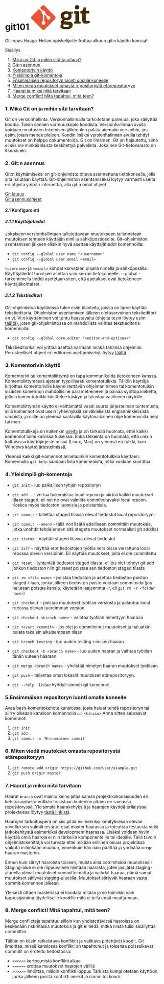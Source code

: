 # git101 ![git-logo](images/Git-logo.png)
Git-opas Haaga-Helian opiskelijoille
Auttaa alkuun gitin käytön kanssa!

Sisällys
1. [Mikä on Git ja mihin sitä tarvitaan?](#1-mikä-git-on-ja-mihin-sitä-tarvitaan)
2. [Git:n asennus](#2-gitn-asennus)
3. [Komentorivin käyttö](#3-komentotulkin-käyttö)
4. [Yleisimpiä git-komentoja](#4-yleisimpiä-git-komentoja)
5. [Ensimmäisen repositoryn luonti omalle koneelle](#5ensimmäisen-repositoryn-luonti-omalle-koneelle)
6. [Miten viedä muutokset omasta repositorystä etärepositoryyn](#6-miten-viedä-muutokset-omasta-repositorystä-etärepositoryyn)
7. [Haarat ja miksi niitä tarvitaan](#7-haarat-ja-miksi-niitä-tarvitaan)
8. [Merge conflict! Mitä tapahtui, mitä teen?](#8-merge-conflict-mitä-tapahtui-mitä-teen)

### 1. Mikä Git on ja mihin sitä tarvitaan?
Git on versionhallinta. Versionhallinnalla tarkoitetaan palvelua, joka säilyttää koodia. Toisin sanoen varmuuskopio koodista. Versionhallinnan avulla voidaan muutosten tekemisen jälkeenkin palata aiempiin versioihin, jos esim. jotain menee pieleen. Koodin lisäksi versionhalinnan avulla tehdyt muutokset on helppo dokumentoida. Git on Ilmainen. Git on hajautettu, siinä ei siis ole minkäänlaista keskitettyä palvelinta. Jokainen Git-tietovarasto on itsenäinen.

### 2. Git:n asennus
Git:n käyttämiseksi on git-ohjelmisto oltava asennettuna tietokoneella, jolla sitä halutaan käyttää. Git-ohjelmiston asentamiseksi löytyy varmasti useita eri ohjeita ympäri internettiä, alla git:n omat ohjeet

[Git lataus](https://git-scm.com/downloads)<br>
[Git asennusohjeet](https://git-scm.com/book/en/v2/Getting-Started-Installing-Git)

#### 2.1 Konfigurointi
##### 2.1.1 Käyttäjätiedot
Jokaiseen versionhallintaan talletettavaan muutokseen tallennetaan muutoksen tehneen käyttäjän nimi ja sähköpostiosoite. Git-ohjelmiston asentamisen jälkeen olisikin hyvä asettaa käyttäjätiedot komennoilla:

- `git config --global user.name "<username>"`
- `git config --global user.email <email>`

`<username>` ja `<email>` kohdat korvataan omalla nimellä ja sähköpostilla. Käyttäjätiedot tarvitsee asettaa vain kerran tietokoneelle. --global -tarkentimella tiedot asetetaan siten, että asetukset ovat tietokoneen käyttäjäkohtaiset.

##### 2.1.2 Tekstieditori
Git-ohjelmistoa käyttäessä tulee esiin tilanteita, joissa on tarve käyttää tekstieditoria. Ohjelmiston asentamisen jälkeen oletusarvoinen tekstieditori on [vi](https://fi.wikipedia.org/wiki/Vi). Vi:n käyttäminen voi tuntu haastavalta (ohjeita tosin löytyy esim [täältä](https://fi.wikipedia.org/wiki/Vi#Peruskomennot)), joten git-ohjelmistossa on mahdollista vaihtaa tekstieditoria komennolla:
- `git config --global core.editor "<editor-and-options>"`

Tekstieditoriksi voi yrittää asettaa varmaan minkä tahansa ohjelman. Perusteelliset ohjeet eri editorien asettamiseksi löytyy [täältä](https://git-scm.com/book/tr/v2/Appendix-C%3A-Git-Commands-Setup-and-Config#_core_editor).

### 3. Komentorivin käyttö
Komentorivi tai komentoliittymä on tapa kommunikoida tietokoneen kanssa. Komentoliittymässä ajetaan tyypillisesti komentotulkkia. Tällöin käyttäjä kirjoittaa komentoriville käynnistettävän ohjelman nimen tai komentotulkin sisäisen komennon mahdollisine parametreineen ja painaa syöttöpainiketta, jolloin komentotulkki käsittelee käskyn ja tulostaa vastineen näytölle.

Komentoliittymän käyttö ei välttämättä vaadi suurta järjestelmän tuntemusta, sillä komennot ovat usein lyhennyksiä selväkielisistä englanninkielisistä sanoista, ja niille on yleensä saatavilla käytönaikainen ohje komennoilla help tai man.

Komentotulkkeja on kuitenkin [useita](https://en.wikipedia.org/wiki/List_of_command-line_interpreters) ja on tärkeää huomata, ettei kaikki komennot toimi kaikissa tulkeissa. Ehkä tärkeintä on huomata, että unixin kaltaisissa käyttöjärjestelmissä (Linux, Mac) on yleensä eri tulkki, kuin Windows käyttöjärjestelmissä.

Yleensä kaikki git-komennot annetaankin komentotulkkia käyttäen. Komennolla `git help` saadaan lista komennoista, jotka voidaan suorittaa.

### 4. Yleisimpiä git-komentoja

- `git init` - luo paikallisen tyhjän repositoryn

- `git add .` - vertaa hakemistoa local repoon ja siirtää kaikki muutokset tilaan staged, eli nyt ne ovat valmiita commitoitavaksi local repoon. Koskee myös tiedoston luomisia ja poistamisia.

- `git commit` - tallettaa staged tilassa olevat tiedostot local repositoryyn.

- `git commit --amend` - tällä voit lisätä edelliseen committiin muutoksia, jotka unohdit tehdä(ennen sitä stageta muutokset normaalisti git add:lla)

- `git status` - näyttää staged tilassa olevat tiedostot

- `git diff` - näyttää erot tiedostojen työtila versioissa verrattuna local repossa oleviin versioihin. Eli näyttää muutokset, joita ei ole commitettu

- `git reset` - tyhjentää tiedostot staged tilasta, eli jos olet tehnyt git add jonkun tiedoston niin git reset poistaa sen tiedoston staged tilasta

- `git rm <file name>` - poistaa tiedoston ja asettaa tiedoston poiston staged-tilaan, jonka jälkeen tiedoston poisto voidaan commitoida (jos halutaan poistaa kansio, käytetään laajenninta -r, eli `git rm -r <folder name>`)

- `git checkout` - poistaa muutokset työtilan versiosta ja palautuu local repossa olevan tuoreimman version
- `git checkout <branch name>` - vaihtaa työtilan nimettyyn haaraan

- `git revert <commit>` - jos olet jo commitoinut muutokset ja haluatkin palata takaisin aikaisempaan tilaan

- `git branch testing` - luo uuden testing-nimisen haaran

- `git checkout -b <branch name>` - luo uuden haaran ja vaihtaa työtilan tähän uuteen haaraan

- `git merge <branch name>` - yhdistää nimetyn haaran muutokset työtilaan

- `git push` - tallentaa omat lokaalit muutokset etärepositoryyn.

- `git --help` - Listaa hyödyllisimmät git komennot.

 

### 5.Ensimmäisen repositoryn luonti omalle koneelle
Avaa bash-komentokehote kansiossa, josta haluat tehdä repositoryn tai siirry oikeaan kansioon komennolla 
`cd <kansio>`
Anna sitten seuraavat komennot:
1. `git init`
2. `git add .`
3. `git commit -m 'Ensimmäinen commit'`

### 6. Miten viedä muutokset omasta repositorystä etärepositoryyn
1. `git remote add origin https://github.com/user/example.git`
2. `git push origin master`

### 7. Haarat ja miksi niitä tarvitaan
Haarat `branch` ovat mainio keino pitää saman projektikokonaisuuden eri kehityisvaiheita erillään toisistaan kuitenkin pitäen ne samassa repositoryssä. Yleisimpiä haarakehyksiä ja haarojen käyttöä erilaisissa projekteissa löytyy [tästä linkistä](https://nvie.com/posts/a-successful-git-branching-model/).

Haarojen tarkoitusperä on siis pitää esimerkiksi kehityksessä olevan sovelluksen valmiit testatut osat master haarassa ja toteuttaa testausta sekä jatkokehitystä esimerkiksi development haarassa. Lisäksi voidaan hyvin käyttää omia haaroja ei niin tärkeille komponenteille tai ideoille.
Tällä tavoin ohjelmistokehittäjä voi turvata ettei mikään erillinen osuus projektissa vaikuta mihinkään muuhun, ennenkuin hän näin päättää ja yhdistää `merge` haaran masteriin.

Ennen kuin siirryt haaroista toiseen, muista aina commitoida muutoksesi! Staging-alue ei ole riippuvainen mistään haarasta, joten jos jätät staging-alueella olevat muutokset committoimatta ja vaihdat haaraa, nämä samat muutokset säilyvät staging-alueella. Muutokset siirtyvät haaraan vasta commit-komennon jälkeen.

Yleisesti ottaen masterissa ei koodata mitään ja se toimiikin vain loppusijaintina täydelliselle koodille mitä ei tulla enää muuttamaan.


### 8. Merge conflict! Mitä tapahtui, mitä teen?
Merge conflicteja tapahtuu silloin kun yhdistettävissä haaroissa on keskenään ristiriitaisia muutoksia ja git ei tiedä, mitkä niistä tulisi sisällyttää committiin.

 Tällöin on käsin ratkaistava konfliktit ja valittava pidettävät koodit. Git ilmoittaa, missä kansiossa konflikti on tapahtunut ja toisensa poissulkevat commitit on eroteltu tiedostossa:
 - `<<<<<<` kertoo,mistä konflikti alkaa
 - `======` erottaa muutokset haarojen välillä
 - `>>>>>>` ilmoittaa, milloin konflikti loppuu
 Tarkista kumpi otetaan käyttöön, jonka jälkeen poista konflikti merkit ja commitoi koodi.
